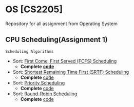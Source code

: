 # OS [CS2205]
Repository for all assignment from Operating System 
## CPU Scheduling(Assignment 1) 
```
Scheduling Algorithms
```
* Sort: [First Come, First Served (FCFS) Scheduling](https://www.geeksforgeeks.org/program-fcfs-scheduling-set-1/)
  - **Complete** [**code**](https://github.com/mazility/OS/blob/master/FCFS.py)
* Sort: [Shortest Remaining Time First (SRTF) Scheduling](https://www.javatpoint.com/os-srtf-scheduling-algorithm)
  - **Complete** [code](https://github.com/mazility/OS/blob/master/SRTF.py)
* Sort: [Priority Scheduling](https://www.tutorialspoint.com/operating_system/os_process_scheduling_algorithms.htm)
  - **Complete** [code](https://github.com/mazility/OS/blob/master/Priority.py)
* Sort: [Round-Robin Scheduling](https://en.wikipedia.org/wiki/Round-robin_scheduling)
  - **Complete** [code](https://github.com/mazility/OS/blob/master/RoundR.py)
